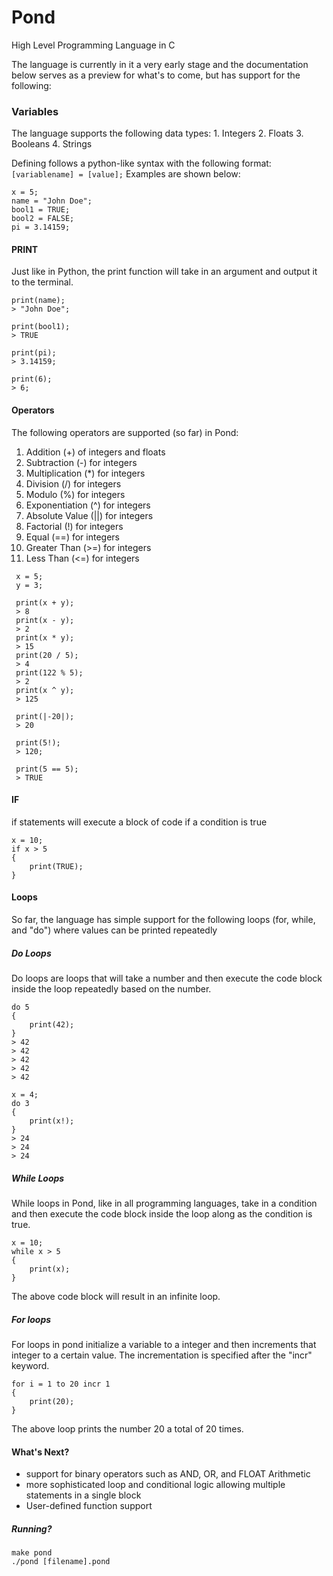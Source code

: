 # Pond

High Level Programming Language in C 

The language is currently in it a very early stage and the documentation below 
serves as a preview for what's to come, but has support for the following:


### Variables 
The language supports the following data types: 
    1. Integers 
    2. Floats 
    3. Booleans
    4. Strings 

Defining follows a python-like syntax with the following format: ```[variablename] = [value];```
Examples are shown below:
```
x = 5; 
name = "John Doe"; 
bool1 = TRUE; 
bool2 = FALSE; 
pi = 3.14159; 
```

#### PRINT
Just like in Python, the print function will take in an argument and output it to the terminal. 

```
print(name); 
> "John Doe";

print(bool1);
> TRUE 

print(pi);
> 3.14159; 

print(6);
> 6; 
```

#### Operators 
The following operators are supported (so far) in Pond:
   1. Addition (+) of integers and floats 
   2. Subtraction (-) for integers
   3. Multiplication (*) for integers
   4. Division (/) for integers
   5. Modulo (%) for integers 
   6. Exponentiation (^) for integers 
   7. Absolute Value (||) for integers
   8. Factorial (!) for integers
   9. Equal (==) for integers
   10. Greater Than (>=) for integers
   11. Less Than (<=) for integers

```
 x = 5;
 y = 3;

 print(x + y);
 > 8
 print(x - y);
 > 2
 print(x * y);
 > 15
 print(20 / 5);
 > 4
 print(122 % 5); 
 > 2 
 print(x ^ y);
 > 125

 print(|-20|);
 > 20

 print(5!);
 > 120; 

 print(5 == 5);
 > TRUE 
```

#### IF 
if statements will execute a block of code if a condition is true
```
x = 10; 
if x > 5
{
    print(TRUE); 
}

```

#### Loops 
So far, the language has simple support for the following loops (for, while, and "do")
where values can be printed repeatedly 

##### Do Loops 
Do loops are loops that will take a number and then execute the code block inside
the loop repeatedly based on the number. 
```
do 5
{
    print(42);
}
> 42
> 42
> 42
> 42 
> 42 

x = 4; 
do 3
{
    print(x!);
}
> 24
> 24 
> 24 

```


##### While Loops 
While loops in Pond, like in all programming languages, take in a condition and then 
execute the code block inside the loop along as the condition is true. 

```
x = 10; 
while x > 5
{
    print(x); 
}
```
The above code block will result in an infinite loop. 

##### For loops 
For loops in pond initialize a variable to a integer and then increments that integer
to a certain value. The incrementation is specified after the "incr" keyword. 

```
for i = 1 to 20 incr 1
{
    print(20); 
}
```

The above loop prints the number 20 a total of 20 times. 


#### What's Next?
- support for binary operators such as AND, OR, and FLOAT Arithmetic 
- more sophisticated loop and conditional logic allowing multiple statements in a single block
- User-defined function support 


##### Running? 
```
make pond
./pond [filename].pond

```